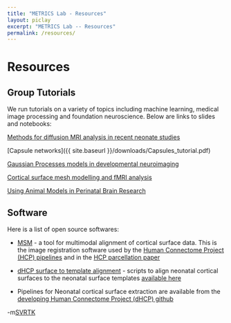 ```yaml
---
title: "METRICS Lab - Resources"
layout: piclay
excerpt: "METRICS Lab -- Resources"
permalink: /resources/
---
```


# Resources

## Group Tutorials

We run tutorials on a variety of topics including machine learning, medical image processing and foundation neuroscience. Below are links to slides and notebooks:

[Methods for diffusion MRI analysis in recent neonate studies](https://emckclac-my.sharepoint.com/:b:/g/personal/k1759240_kcl_ac_uk/EYrpr6GOaExMqlHzPhqcAV4BOwzeIe-aNHNYpvCmS9yn8Q?e=4FPZof)

[Capsule networks]({{ site.baseurl }}/downloads/Capsules_tutorial.pdf)

[Gaussian Processes models in developmental neuroimaging​](https://emckclac-my.sharepoint.com/:b:/g/personal/k1644933_kcl_ac_uk/EVyQ_vMFZCtNqR1SwaPG8iIB-LsfMJn7FbOAv2oQnmh_nQ?e=5ya5FD)

[Cortical surface mesh modelling and fMRI analysis](https://emckclac-my.sharepoint.com/:b:/g/personal/k1644933_kcl_ac_uk/Ecu3wd1wJuNNiUx7le43ccoBs6JFQ7FRSnsF3UT5FcQSpA?e=EIWN6g)

[Using Animal Models in Perinatal Brain Research](https://emckclac-my.sharepoint.com/:b:/g/personal/k1644933_kcl_ac_uk/EdPpmeMZpXVNrWTCbqGJR9wBH6IRYfufRvekKGu3WwZ4xA?e=mgUoGb)

## Software

Here is a list of open source softwares:

- [MSM](https://github.com/ecr05/MSM_HOCR) - a tool for multimodal alignment of cortical surface data. This is the image registration software used by the [Human Connectome Project (HCP) pipelines](https://www.humanconnectome.org/software/hcp-mr-pipelines) and in the [HCP parcellation paper](https://www.nature.com/articles/doi%3A10.1038/nature18933)

- [dHCP surface to template alignment](https://github.com/ecr05/dHCP_template_alignment) - scripts to align neonatal cortical surfaces to the neonatal surface templates [available here](https://brain-development.org/brain-atlases/atlases-from-the-dhcp-project/)

- Pipelines for Neonatal cortical surface extraction are available from the [developing Human Connectome Project (dHCP) github ](https://github.com/DevelopingHCP)

-m[SVRTK](https://github.com/SVRTK)
